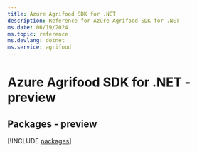 ```yaml
---
title: Azure Agrifood SDK for .NET
description: Reference for Azure Agrifood SDK for .NET
ms.date: 06/19/2024
ms.topic: reference
ms.devlang: dotnet
ms.service: agrifood
---
```

# Azure Agrifood SDK for .NET - preview
## Packages - preview
[!INCLUDE [packages](agrifood-index.md)]